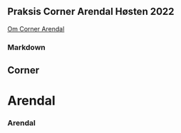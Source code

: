 ## Praksis Corner Arendal Høsten 2022

[Om Corner Arendal](about.md)

### Markdown

## Corner

# Arendal

### Arendal
